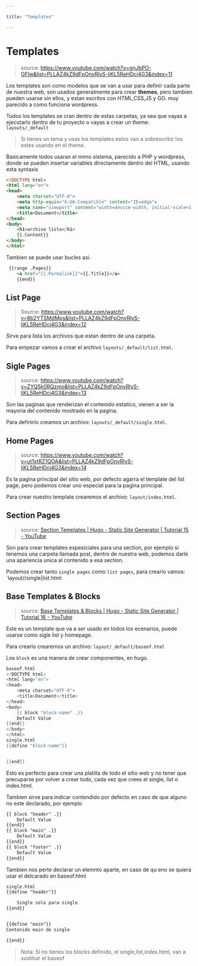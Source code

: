 ```yaml
---

title: "Templates"

---
```


# Templates

> source: https://www.youtube.com/watch?v=gnJbPO-GFIw&list=PLLAZ4kZ9dFpOnyRlyS-liKL5ReHDcj4G3&index=11

Los templates son como modelos que se van a usar para definir cada parte de nuestra web, son usados generalmente para crear **themes**, pero tambien pueden usarse sin ellos, y estan escritos con HTML,CSS,JS y GO. muy parecido a como funciona wordpress.

Todos los templates se cran dentro de estas carpetas, ya sea que vayas a ejecutarlo dentro de tu proyecto o vayas a crear un theme: `layouts/_default `

> Si tienes un tema y usas los templates estos van a sobrescribir los estes usando en el theme.

Basicamente todos usaran el mimo sistema, parecido a PHP y wordpress, donde se pueden insertar variables directamente dentro del HTML, usando esta syntaxis

<!DOCTYPE html>

```html
<!DOCTYPE html>
<html lang="en">
<head>
    <meta charset="UTF-8">
    <meta http-equiv="X-UA-Compatible" content="IE=edge">
    <meta name="viewport" content="width=device-width, initial-scale=1.0">
    <title>Document</title>
</head>
<body>
    <h1>archivo lista</h1>
    {{.Content}}
</body>
</html>
```

Tambien se puede usar bucles asi.

```html
 {{range .Pages}}
    <a href="{{.Permalink}}">{{.Title}}</a>
    {{end}}
```

## List Page

> Source: https://www.youtube.com/watch?v=8b2YTSMdMps&list=PLLAZ4kZ9dFpOnyRlyS-liKL5ReHDcj4G3&index=12

Sirve para lista los archivos que estan dentro de una carpeta.

Para empezar vamos a crear el archivo `layouts/_default/list.html`.

## Sigle Pages

> source: https://www.youtube.com/watch?v=ZYQ5k0RQzmo&list=PLLAZ4kZ9dFpOnyRlyS-liKL5ReHDcj4G3&index=13

Son las paginas que renderizan el contenido estatico, vienen a ser la mayoria del contenido mostrado en la pagina.

Para definirlo creamos un archivo: `layouts/_default/single.html`.

## Home Pages

> source: https://www.youtube.com/watch?v=ut1xtRZ1QOA&list=PLLAZ4kZ9dFpOnyRlyS-liKL5ReHDcj4G3&index=14

Es la pagina principal del sitio web, por defecto agarra el template del list page, pero podemos crear uno especial para la pagina principal.

Para crear nuestro template crearemos el archivo: `layout/index.html`.

## Section Pages

> source: [Section Templates | Hugo - Static Site Generator | Tutorial 15 - YouTube](https://www.youtube.com/watch?v=jrMClsB3VsY&list=PLLAZ4kZ9dFpOnyRlyS-liKL5ReHDcj4G3&index=15)

Son para crear templates espesiciales para una section, por ejemplo si tenemos una carpeta llamada post, dentro de nuestra web, podemos darle una apariencia unica al contenido a esa section.

Podemos crear tanto `single pages` como `list pages`, para crearlo vamos: `layout/<section-name>/single|list.html

## Base Templates & Blocks

> source: [Base Templates &amp; Blocks | Hugo - Static Site Generator | Tutorial 16 - YouTube](https://www.youtube.com/watch?v=QVOMCYitLEc&list=PLLAZ4kZ9dFpOnyRlyS-liKL5ReHDcj4G3&index=16)

Este es un template que va a ser usado en todos los ecenarios, puede usarse como sigle list y homepage.

Para crearlo crearemos un archivo: `layout/_default/baseof.html`

Los `block` es una manera de crear componentes, en hugo.

```go
baseof.html
<!DOCTYPE html>
<html lang="en">
<head>
    <meta charset="UTF-8">
    <title>Document</title>
</head>
<body>
    {{ block "block-name" .}}
    Default Value
{{end}}
</body>
</html>
single.html
{{define "block-name"}}


{{end}}
```

Esto es perfecto para crear una platilla de todo el sitio web y no tener que precuparse por volver a crear todo, cada vez que crees el single, list o index.html.

Tambien sirve para indicar contendido por defecto en caso de que alguno no este declarado, por ejemplo

```html
{{ block "header" .}}
    Default Value
{{end}}
{{ block "main" .}}
    Default Value
{{end}}
{{ block "footer" .}}
    Default Value
{{end}}
```

Tambien nos perte declarar un elemnto aparte, en caso de qu eno se quiera usar el delcarado en baseof.html

```html
single.html
{{define "header"}}

    Single solo para single
{{end}}


{{define "main"}}
Contenido main de single

{{end}}
```

> Nota: Si no tienes los blocks definido, el single,list,index.html, van a sustituir el baseof
